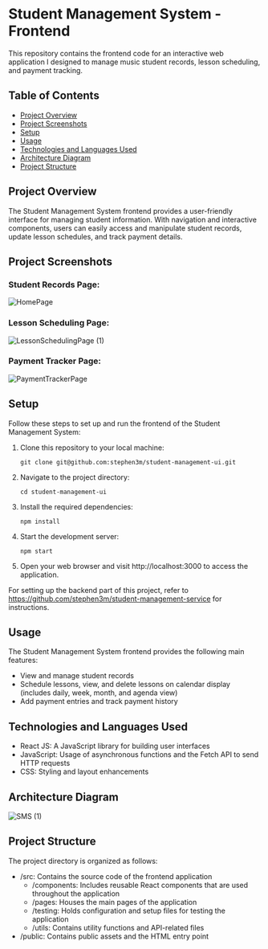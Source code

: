 # Student Management System - Frontend

This repository contains the frontend code for an interactive web application I designed to manage music student records, lesson scheduling, and payment tracking.

## Table of Contents

- [Project Overview](#project-overview)
- [Project Screenshots](#screenshots)
- [Setup](#setup)
- [Usage](#usage)
- [Technologies and Languages Used](#technologies-and-languages-used)
- [Architecture Diagram](#architecture-diagram)
- [Project Structure](#project-structure)

## Project Overview

The Student Management System frontend provides a user-friendly interface for managing student information. With navigation and interactive components, users can easily access and manipulate student records, update lesson schedules, and track payment details.

## Project Screenshots

### Student Records Page:
![HomePage](https://github.com/stephen3m/student-management-ui/assets/96703864/5c352ebe-650b-42ea-9f32-d12b2e04f33a)

### Lesson Scheduling Page:
![LessonSchedulingPage (1)](https://github.com/stephen3m/student-management-ui/assets/96703864/635af162-24a9-4c11-b7c5-143746741c2e)

### Payment Tracker Page:
![PaymentTrackerPage](https://github.com/stephen3m/student-management-ui/assets/96703864/8eeeb4e8-8f63-4dcd-bf18-00703bdda75f)

## Setup

Follow these steps to set up and run the frontend of the Student Management System:

1. Clone this repository to your local machine:

   ```
   git clone git@github.com:stephen3m/student-management-ui.git
   ```

2. Navigate to the project directory:

   ```
   cd student-management-ui
   ```
   
3. Install the required dependencies:

   ```
   npm install
   ```
   
4. Start the development server:

   ```
   npm start
   ```
   
5. Open your web browser and visit http://localhost:3000 to access the application.

For setting up the backend part of this project, refer to https://github.com/stephen3m/student-management-service for instructions.

## Usage
The Student Management System frontend provides the following main features:

* View and manage student records 
* Schedule lessons, view, and delete lessons on calendar display (includes daily, week, month, and agenda view)
* Add payment entries and track payment history

## Technologies and Languages Used
* React JS: A JavaScript library for building user interfaces
* JavaScript: Usage of asynchronous functions and the Fetch API to send HTTP requests
* CSS: Styling and layout enhancements

## Architecture Diagram
![SMS (1)](https://github.com/stephen3m/student-management-ui/assets/96703864/be11345f-4dfc-4454-926b-ffa920a40aa4)

## Project Structure
The project directory is organized as follows:
* /src: Contains the source code of the frontend application
  * /components: Includes reusable React components that are used throughout the application
  * /pages: Houses the main pages of the application
  * /testing: Holds configuration and setup files for testing the application
  * /utils: Contains utility functions and API-related files
* /public: Contains public assets and the HTML entry point
